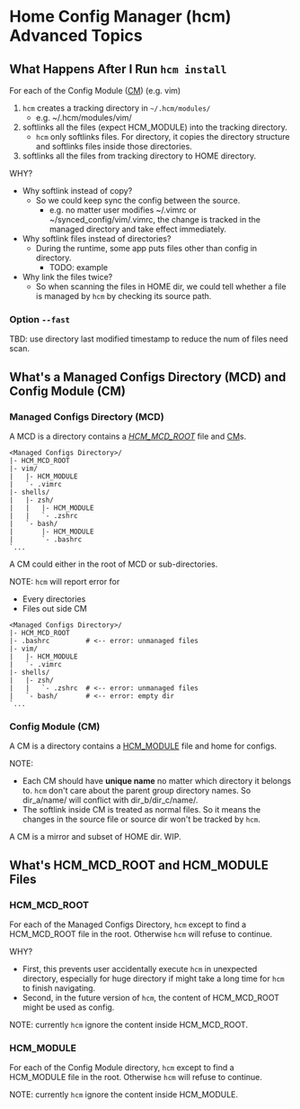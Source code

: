 # Home Config Manager (hcm) Advanced Topics

## What Happens After I Run `hcm install`

For each of the Config Module ([CM][CM]) (e.g. vim)

   1. `hcm` creates a tracking directory in `~/.hcm/modules/`
      * e.g. ~/.hcm/modules/vim/
   2. softlinks all the files (expect HCM\_MODULE) into the tracking directory.
      * `hcm` only softlinks files. For directory, it copies the directory structure and softlinks
        files inside those directories.
   3. softlinks all the files from tracking directory to HOME directory.

WHY?

   * Why softlink instead of copy?
      * So we could keep sync the config between the source.
         * e.g. no matter user modifies ~/.vimrc or ~/synced_config/vim/.vimrc, the change is
           tracked in the managed directory and take effect immediately.
   * Why softlink files instead of directories?
      * During the runtime, some app puts files other than config in directory.
         * TODO: example
   * Why link the files twice?
      * So when scanning the files in HOME dir, we could tell whether a file is managed by `hcm` by
        checking its source path.

### Option `--fast`

TBD: use directory last modified timestamp to reduce the num of files need scan.

## What's a Managed Configs Directory (MCD) and Config Module (CM)

### Managed Configs Directory (MCD)

A MCD is a directory contains a [*HCM\_MCD\_ROOT*](#hcm_mcd_root) file and [CM][CM]s.

    <Managed Configs Directory>/
    |- HCM_MCD_ROOT
    |- vim/
    |   |- HCM_MODULE
    |   `- .vimrc
    |- shells/
    |   |- zsh/
    |   |   |- HCM_MODULE
    |   |   `- .zshrc
    |   `- bash/
    |       |- HCM_MODULE
    |       `- .bashrc
    `...

A CM could either in the root of MCD or sub-directories.

NOTE: `hcm` will report error for

   * Every directories
   * Files out side CM

    <Managed Configs Directory>/
    |- HCM_MCD_ROOT
    |- .bashrc         # <-- error: unmanaged files
    |- vim/
    |   |- HCM_MODULE
    |   `- .vimrc
    |- shells/
    |   |- zsh/
    |   |   `- .zshrc  # <-- error: unmanaged files
    |   `- bash/       # <-- error: empty dir
    `...

### Config Module (CM)

A CM is a directory contains a [HCM_MODULE](#hcm_module) file and home for configs.

NOTE:

   * Each CM should have **unique name** no matter which directory it belongs to. `hcm` don't care
     about the parent group directory names. So dir\_a/name/ will conflict with dir\_b/dir\_c/name/.
   * The softlink inside CM is treated as normal files. So it means the changes in the source file
     or source dir won't be tracked by `hcm`.

A CM is a mirror and subset of HOME dir. WIP.

## What's HCM\_MCD\_ROOT and HCM\_MODULE Files

### HCM\_MCD\_ROOT

For each of the Managed Configs Directory, `hcm` except to find a HCM\_MCD\_ROOT file in the root.
Otherwise `hcm` will refuse to continue.

WHY?

   * First, this prevents user accidentally execute `hcm` in unexpected directory, especially for
     huge directory if might take a long time for `hcm` to finish navigating.
   * Second, in the future version of `hcm`, the content of HCM\_MCD\_ROOT might be used as config.

NOTE: currently `hcm` ignore the content inside HCM\_MCD\_ROOT.

### HCM\_MODULE

For each of the Config Module directory, `hcm` except to find a HCM\_MODULE file in the root.
Otherwise `hcm` will refuse to continue.

NOTE: currently `hcm` ignore the content inside HCM\_MODULE.

[CM]: ADVANCED.md#configs-module-cm
